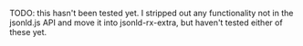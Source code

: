 TODO: this hasn't been tested yet. I stripped out any functionality not in the jsonld.js API and move it into jsonld-rx-extra, but haven't tested either of these yet.
